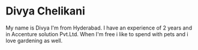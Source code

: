 # Divya Chelikani
My name is Divya I'm from Hyderabad. I have an experience of 2 years and in Accenture solution Pvt.Ltd. When I'm free i like to spend with pets and i love gardening as well.
